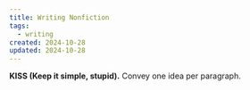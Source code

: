 ```yaml
---
title: Writing Nonfiction
tags:
  - writing
created: 2024-10-28
updated: 2024-10-28
---
```

**KISS (Keep it simple, stupid).** Convey one idea per paragraph.